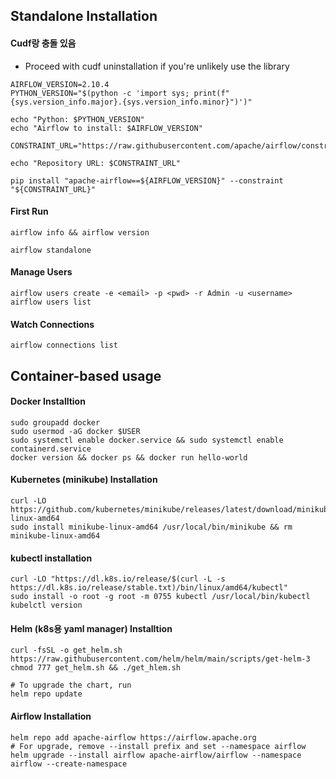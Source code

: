 ## Standalone Installation

#### Cudf랑 충돌 있음

- Proceed with cudf uninstallation if you're unlikely use the library 

```console
AIRFLOW_VERSION=2.10.4
PYTHON_VERSION="$(python -c 'import sys; print(f"{sys.version_info.major}.{sys.version_info.minor}")')"

echo "Python: $PYTHON_VERSION"
echo "Airflow to install: $AIRFLOW_VERSION"

CONSTRAINT_URL="https://raw.githubusercontent.com/apache/airflow/constraints-${AIRFLOW_VERSION}/constraints-${PYTHON_VERS>

echo "Repository URL: $CONSTRAINT_URL"

pip install "apache-airflow==${AIRFLOW_VERSION}" --constraint "${CONSTRAINT_URL}"
```

#### First Run

```console
airflow info && airflow version
```

```console
airflow standalone
```

#### Manage Users

```console
airflow users create -e <email> -p <pwd> -r Admin -u <username>
airflow users list
```

#### Watch Connections

```console
airflow connections list
```


## Container-based usage

#### Docker Installtion

```console
sudo groupadd docker
sudo usermod -aG docker $USER
sudo systemctl enable docker.service && sudo systemctl enable containerd.service
docker version && docker ps && docker run hello-world
```

#### Kubernetes (minikube) Installation

```console
curl -LO https://github.com/kubernetes/minikube/releases/latest/download/minikube-linux-amd64
sudo install minikube-linux-amd64 /usr/local/bin/minikube && rm minikube-linux-amd64
```

#### kubectl installation

```console
curl -LO "https://dl.k8s.io/release/$(curl -L -s https://dl.k8s.io/release/stable.txt)/bin/linux/amd64/kubectl"
sudo install -o root -g root -m 0755 kubectl /usr/local/bin/kubectl
kubelctl version
```

#### Helm (k8s용 yaml manager) Installtion

```console
curl -fsSL -o get_helm.sh https://raw.githubusercontent.com/helm/helm/main/scripts/get-helm-3
chmod 777 get_helm.sh && ./get_hlem.sh
```

```console
# To upgrade the chart, run
helm repo update
```

#### Airflow Installation

```console
helm repo add apache-airflow https://airflow.apache.org
# For upgrade, remove --install prefix and set --namespace airflow
helm upgrade --install airflow apache-airflow/airflow --namespace airflow --create-namespace
```
